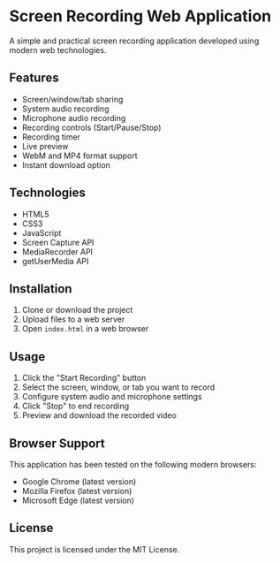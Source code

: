 # Screen Recording Web Application

A simple and practical screen recording application developed using modern web technologies.

## Features

- Screen/window/tab sharing
- System audio recording
- Microphone audio recording
- Recording controls (Start/Pause/Stop)
- Recording timer
- Live preview
- WebM and MP4 format support
- Instant download option

## Technologies

- HTML5
- CSS3
- JavaScript
- Screen Capture API
- MediaRecorder API
- getUserMedia API

## Installation

1. Clone or download the project
2. Upload files to a web server
3. Open `index.html` in a web browser

## Usage

1. Click the "Start Recording" button
2. Select the screen, window, or tab you want to record
3. Configure system audio and microphone settings
4. Click "Stop" to end recording
5. Preview and download the recorded video

## Browser Support

This application has been tested on the following modern browsers:

- Google Chrome (latest version)
- Mozilla Firefox (latest version)
- Microsoft Edge (latest version)

## License

This project is licensed under the MIT License.
